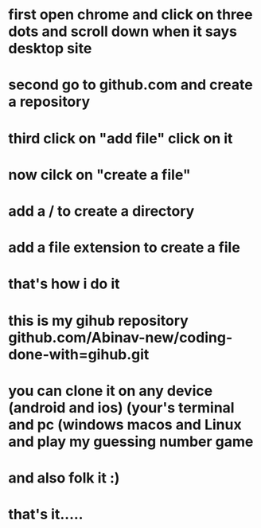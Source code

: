 # first open chrome and click on three dots and scroll down  when it says desktop site
# second go to github.com and create a repository
# third click on "add file" click on it 
# now cilck on "create a file"
# add a / to create a directory 
# add a file extension to create a file
# that's how i do it
# this is my gihub repository github.com/Abinav-new/coding-done-with=gihub.git
# you can clone it  on any device  (android and ios) (your's terminal and pc (windows macos and Linux and play my guessing number game
# and also folk it :)
# that's it.....
